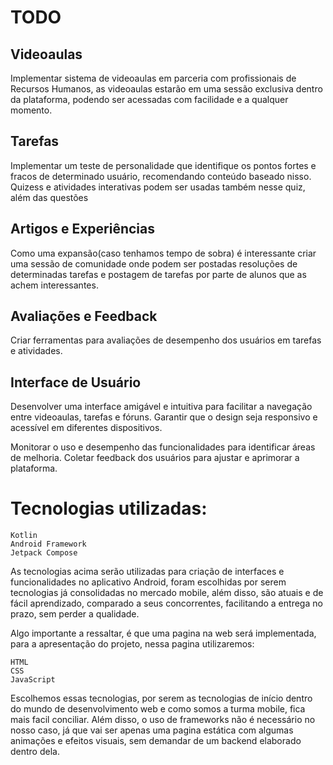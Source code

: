 
# TODO

## Videoaulas
Implementar sistema de videoaulas em parceria com profissionais de Recursos Humanos, as videoaulas estarão em uma sessão exclusiva dentro da plataforma, podendo ser acessadas com facilidade e a qualquer momento.

## Tarefas
Implementar um teste de personalidade que identifique os pontos fortes e fracos de determinado usuário, recomendando conteúdo baseado nisso. Quizess e atividades interativas podem ser usadas também nesse quiz, além das questões

## Artigos e Experiências
Como uma expansão(caso tenhamos tempo de sobra)  é interessante criar uma sessão de comunidade onde podem ser postadas resoluções de determinadas tarefas e postagem de tarefas por parte de alunos que as achem interessantes.

## Avaliações e Feedback
Criar ferramentas para avaliações de desempenho dos usuários em tarefas e atividades.

## Interface de Usuário
Desenvolver uma interface amigável e intuitiva para facilitar a navegação entre videoaulas, tarefas e fóruns.
Garantir que o design seja responsivo e acessível em diferentes dispositivos.


Monitorar o uso e desempenho das funcionalidades para identificar áreas de melhoria.
Coletar feedback dos usuários para ajustar e aprimorar a plataforma.


# Tecnologias utilizadas:

```
Kotlin
Android Framework
Jetpack Compose
```

As tecnologias acima serão utilizadas para criação de interfaces e funcionalidades no aplicativo Android, foram escolhidas por serem tecnologias já consolidadas no mercado mobile, além disso, são atuais e de fácil aprendizado, comparado a seus concorrentes, facilitando a entrega no prazo, sem perder a qualidade.

Algo importante a ressaltar, é que uma pagina na web será implementada, para a apresentação do projeto, nessa pagina utilizaremos:

```
HTML
CSS
JavaScript
```
Escolhemos essas tecnologias, por serem as tecnologias de início dentro do mundo de desenvolvimento web e como somos a turma mobile, fica mais facil conciliar. Além disso, o uso de frameworks não é necessário no nosso caso, já que vai ser apenas uma pagina estática com algumas animações e efeitos visuais, sem demandar de um backend elaborado dentro dela.



